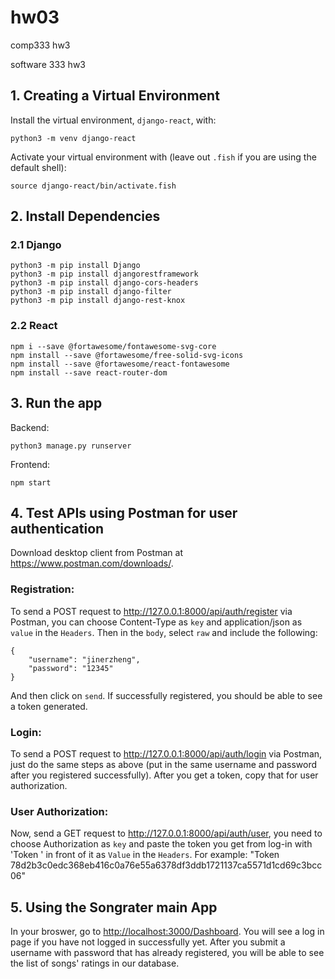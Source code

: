 # hw03
comp333 hw3

software 333 hw3

## 1. Creating a Virtual Environment
Install the virtual environment, `django-react`, with:
```shell
python3 -m venv django-react
```

Activate your virtual environment with (leave out `.fish` if you are using the default shell):

```shell
source django-react/bin/activate.fish
```

## 2. Install Dependencies

### 2.1 Django
```shell
python3 -m pip install Django
python3 -m pip install djangorestframework
python3 -m pip install django-cors-headers
python3 -m pip install django-filter
python3 -m pip install django-rest-knox
```

### 2.2 React

```shell
npm i --save @fortawesome/fontawesome-svg-core
npm install --save @fortawesome/free-solid-svg-icons
npm install --save @fortawesome/react-fontawesome
npm install --save react-router-dom
```

## 3. Run the app
Backend:
```shell
python3 manage.py runserver
```
Frontend:
```shell
npm start
```

## 4. Test APIs using Postman for user authentication
Download desktop client from Postman at <https://www.postman.com/downloads/>.
### Registration:
To send a POST request to <http://127.0.0.1:8000/api/auth/register> via Postman, you can choose Content-Type as `key` and application/json as `value` in the `Headers`. Then in the `body`, select `raw` and include the following:
```shell
{
    "username": "jinerzheng",
    "password": "12345"
}
```
And then click on `send`. If successfully registered, you should be able to see a token generated.

### Login:
To send a POST request to <http://127.0.0.1:8000/api/auth/login> via Postman, just do the same steps as above (put in the same username and password after you registered successfully). After you get a token, copy that for user authorization.

### User Authorization:
Now, send a GET request to <http://127.0.0.1:8000/api/auth/user>, you need to choose Authorization as `key` and paste the token you get from log-in with 'Token ' in front of it as `Value` in the `Headers`. For example: "Token 78d2b3c0edc368eb416c0a76e55a6378df3ddb1721137ca5571d1cd69c3bcc06"

## 5. Using the Songrater main App
In your broswer, go to <http://localhost:3000/Dashboard>. You will see a log in page if you have not logged in successfully yet. After you submit a username with password that has already registered, you will be able to see the list of songs' ratings in our database.



